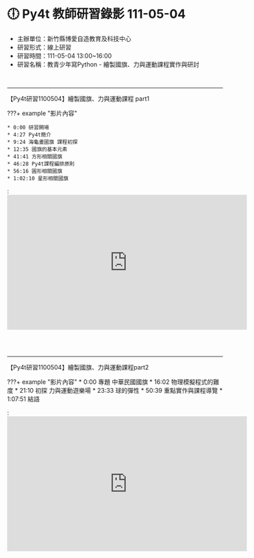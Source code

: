 # 🕕 Py4t 教師研習錄影 111-05-04

* 主辦單位：新竹縣博愛自造教育及科技中心
* 研習形式：線上研習
* 研習時間：111-05-04 13:00~16:00
* 研習名稱：教青少年寫Python - 繪製國旗、力與運動課程實作與研討

<br/>

--------------------------------------------------------

【Py4t研習1100504】繪製國旗、力與運動課程 part1

???+ example "影片內容"

    * 0:00 研習開場
    * 4:27 Py4t簡介
    * 9:24 海龜畫國旗 課程初探
    * 12:35 國旗的基本元素
    * 41:41 方形相關國旗
    * 46:28 Py4t課程編排原則
    * 56:16 圓形相關國旗
    * 1:02:10 星形相關國旗

: <iframe width="560" height="315" src="https://www.youtube.com/embed/TTHlGVbF5DE?start=0&amp;end=4540" frameborder="0" allow="accelerometer; autoplay; encrypted-media; gyroscope; picture-in-picture" allowfullscreen></iframe>

<br/><br/>

------------------------------------------------------

【Py4t研習1100504】繪製國旗、力與運動課程part2

???+ example "影片內容"
    * 0:00 專題 中華民國國旗
    * 16:02 物理模擬程式的難度
    * 21:10 初探 力與運動遊樂場 
    * 23:33 球的彈性
    * 50:39 重點實作與課程導覽
    * 1:07:51 結語

: <iframe width="560" height="315" src="https://www.youtube.com/embed/QrlHiQ_WFD8?start=0&amp;end=4685" frameborder="0" allow="accelerometer; autoplay; encrypted-media; gyroscope; picture-in-picture" allowfullscreen></iframe>

